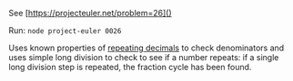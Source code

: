 See [https://projecteuler.net/problem=26]()

Run: `node project-euler 0026`

Uses known properties of [repeating decimals](https://en.wikipedia.org/wiki/Repeating_decimal) to check denominators and uses simple long division to check to see if a number repeats: if a single long division step is repeated, the fraction cycle has been found. 